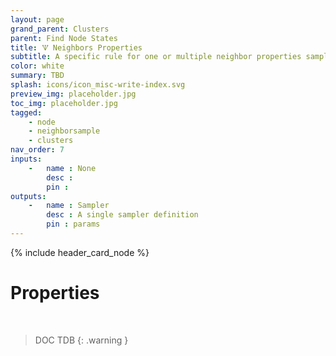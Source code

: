 ```yaml
---
layout: page
grand_parent: Clusters
parent: Find Node States
title: 🝢 Neighbors Properties
subtitle: A specific rule for one or multiple neighbor properties sampling
color: white
summary: TBD
splash: icons/icon_misc-write-index.svg
preview_img: placeholder.jpg
toc_img: placeholder.jpg
tagged: 
    - node
    - neighborsample
    - clusters
nav_order: 7
inputs:
    -   name : None
        desc : 
        pin : 
outputs:
    -   name : Sampler
        desc : A single sampler definition
        pin : params
---
```


{% include header_card_node %}

# Properties
<br>

> DOC TDB
{: .warning }